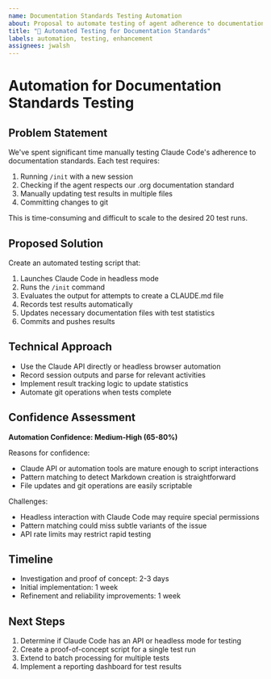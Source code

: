 ```yaml
---
name: Documentation Standards Testing Automation
about: Proposal to automate testing of agent adherence to documentation standards
title: "🤖 Automated Testing for Documentation Standards"
labels: automation, testing, enhancement
assignees: jwalsh
---
```


# Automation for Documentation Standards Testing

## Problem Statement
We've spent significant time manually testing Claude Code's adherence to documentation standards. Each test requires:
1. Running `/init` with a new session
2. Checking if the agent respects our .org documentation standard
3. Manually updating test results in multiple files
4. Committing changes to git

This is time-consuming and difficult to scale to the desired 20 test runs.

## Proposed Solution
Create an automated testing script that:
1. Launches Claude Code in headless mode
2. Runs the `/init` command
3. Evaluates the output for attempts to create a CLAUDE.md file
4. Records test results automatically
5. Updates necessary documentation files with test statistics
6. Commits and pushes results

## Technical Approach
- Use the Claude API directly or headless browser automation
- Record session outputs and parse for relevant activities
- Implement result tracking logic to update statistics
- Automate git operations when tests complete

## Confidence Assessment
**Automation Confidence: Medium-High (65-80%)**

Reasons for confidence:
- Claude API or automation tools are mature enough to script interactions
- Pattern matching to detect Markdown creation is straightforward
- File updates and git operations are easily scriptable

Challenges:
- Headless interaction with Claude Code may require special permissions
- Pattern matching could miss subtle variants of the issue
- API rate limits may restrict rapid testing

## Timeline
- Investigation and proof of concept: 2-3 days
- Initial implementation: 1 week
- Refinement and reliability improvements: 1 week

## Next Steps
1. Determine if Claude Code has an API or headless mode for testing
2. Create a proof-of-concept script for a single test run
3. Extend to batch processing for multiple tests
4. Implement a reporting dashboard for test results